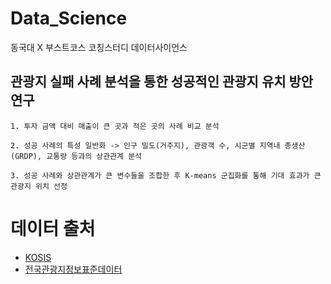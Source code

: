 # Data_Science
동국대 X 부스트코스 코칭스터디 데이터사이언스

## 관광지 실패 사례 분석을 통한 성공적인 관광지 유치 방안 연구
```
1. 투자 금액 대비 매출이 큰 곳과 적은 곳의 사례 비교 분석

2. 성공 사례의 특성 일반화 -> 인구 밀도(거주지), 관광객 수, 시군별 지역내 총생산(GRDP), 교통량 등과의 상관관계 분석

3. 성공 사례와 상관관계가 큰 변수들을 조합한 후 K-means 군집화를 통해 기대 효과가 큰 관광지 위치 선정
```

# 데이터 출처
- [KOSIS](https://kosis.kr/statHtml/statHtml.do?orgId=210&tblId=DT_GRDP002&conn_path=I3)
- [전국관광지정보표준데이터](https://www.data.go.kr/data/15021141/standard.do)

